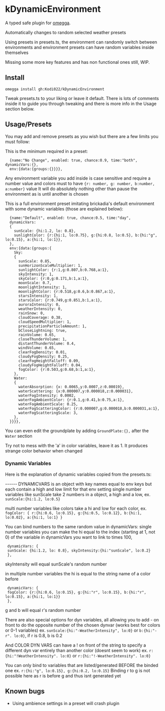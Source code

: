 
# kDynamicEnvironment

A typed safe plugin for [omegga](https://github.com/brickadia-community/omegga).

Automatically changes to random selected weather presets

Using presets in presets.ts, the environment can randomly switch between environments and environment presets can have random variables inside themselves

Missing some more key features and has non functional ones still, WIP.

## Install

`omegga install gh:Kodi022/kDynamicEnvironment`

Tweak presets.ts to your liking or leave it default. There is lots of comments inside it to guide you through tweaking and there is more info in the Usage section below.

## Usage/Presets

You may add and remove presets as you wish but there are a few limits you must follow:

This is the minimum required in a preset:
```
  {name:"No Change", enabled: true, chance:0.9, time:"both", dynamicVars:{},
  env:{data:{groups:{}}}},
```

Any environment variable you add inside is case sensitive and require a number value and colors must to have `{r: number, g: number, b:number, a:number}` value
It will do absolutely nothing other than pause the environment as is until another is chosen

This is a full environment preset imitating brickadia's default environment with some dynamic variables (those are explained below):
```
  {name:"Default", enabled: true, chance:0.5, time:"day", 
  dynamicVars: 
  { 
    sunScale: {hi:1.2, lo: 0.8},
    sunlightColor: {r:{hi:1, lo:0.75}, g:{hi:0.8, lo:0.5}, b:{hi:"g", lo:0.15}, a:{hi:1, lo:1}},
  }, 
  env:{data:{groups:{
    Sky:
    {
      sunScale: 0.85, 
      sunHorizonScaleMultiplier: 1,
      sunlightColor: {r:1,g:0.807,b:0.768,a:1}, 
      skyIntensity: 1, 
      skyColor: {r:0,g:0.171,b:1,a:1}, 
      moonScale: 0.7,
      moonlightIntensity: 1,
      moonlightColor: {r:0.518,g:0.6,b:0.867,a:1}, 
      starsIntensity: 1,
      starsColor: {r:0.749,g:0.851,b:1,a:1}, 
      auroraIntensity: 0,
      weatherIntensity: 0, 
      rainSnow: 0, 
      cloudCoverage: 0.38, 
      cloudSpeedMultiplier: 1, 
      precipitationParticleAmount: 1, 
      bCloseLightning: true,
      rainVolume: 0.65,
      closeThunderVolume: 1,
      distantThunderVolume: 0.4,
      windVolume: 0.65,
      clearFogDensity: 0.01,  
      cloudyFogDensity: 0.25, 
      clearFogHeightFalloff: 0.09,
      cloudyFogHeightFalloff: 0.04,
      fogColor: {r:0.503,g:0.68,b:1,a:1},
    }, 
    Water:
    {
      waterAbsorption: {x: 0.0065,y:0.0007,z:0.00019}, 
      waterScattering: {x:0.000007,y:0.000018,z:0.000031}, 
      waterFogIntensity: 0.0002,
      waterFogAmbientColor: {r:0.1,g:0.41,b:0.75,a:1}, 
      waterFogAmbientScale: 0.25, 
      waterFogScatteringColor: {r:0.000007,g:0.000018,b:0.000031,a:1}, 
      waterFogScatteringScale: 3,
    },
  }}}},
  ```
  You can even edit the groundplate by adding `GroundPlate:{},` after the `Water` section

  Try not to mess with the 'a' in color variables, leave it as 1. It produces strange color behavior when changed

### Dynamic Variables
Here is the explanation of dynamic variables copied from the presets.ts:
  
 ------ DYNAMICVARS is an object with key names equal to env keys but each contain a high and low limit for that env setting 
 single number variables like sunScale take 2 numbers in a object, a high and a low, 
 ex. `sunScale:{hi:1.2, lo:0.5}`

 multi number variables like colors take a hi and low for each color, 
 ex. `fogColor: { r:{hi:0.6, lo:0.15}, g:{hi:0.5, lo:0.12}, b:{hi:1, lo:0.02}, a:{hi:1, lo:1} }`


 You can bind numbers to the same random value in dynamicVars:
 single number variables you can make the hi equal to the index (starting at 1, not 0) of the variable in dynamicVars you want to link to times 100,
  ```
   dynamicVars: {
   sunScale: {hi:1.2, lo: 0.8}, skyIntensity:{hi:"sunScale", lo:0.2} 
   },
  ```
 skyIntensity will equal sunScale's random number

 in multiple number variables the hi is equal to the string name of a color before
  ```
   dynamicVars: {
   fogColor: {r:{hi:0.6, lo:0.15}, g:{hi:"r", lo:0.15}, b:{hi:"r", lo:0.15}, a:{hi:1, lo:1}} 
   },
  ```
 g and b will equal r's random number

 There are also special options for dyn variables, all allowing you to add - on front to do the opposite number of the chosen dynvar (works best for colors or 0-1 variables)
 ex. `sunScale:{hi:"-WeatherIntensity", lo:0}` or `b:{hi:"-r". lo:0}`, if r is 0.8, b is 0.2

 And COLOR DYN VARS can have a ! on front of the string to specify a different dyn var entirely than another color (doesnt seem to work)
 ex. `r:{hi:"!WeatherIntensity". lo:0}` or `r:{hi:"!-WeatherIntensity". lo:0}` 

 You can only bind to variables that are listed/generated BEFORE the binded one
 ex. `r:{hi:"g", lo:0.15}, g:{hi:0.2, lo:0.15}` Binding r to g is not possible here as r is before g and thus isnt generated yet

## Known bugs
  - Using ambience settings in a preset will crash plugin
